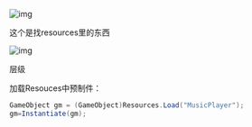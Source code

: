 ![img](file:///D:\QQ\2803355799\Image\Group2\0`\M}\0`M}2U37@X%F{0$G9S89[`F.png)

这个是找resources里的东西

![img](file:///D:\QQ\2803355799\Image\Group2\1O\H%\1OH%7~$CBUE2GBTCZ9%S3~X.png)

层级





加载Resouces中预制件：

```csharp
GameObject gm = (GameObject)Resources.Load("MusicPlayer");
gm=Instantiate(gm);
```

